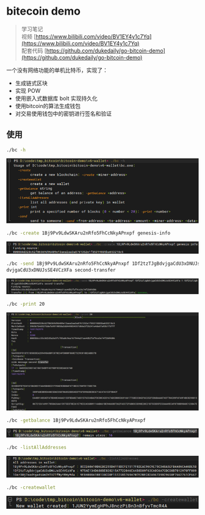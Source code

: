 # bitecoin demo

> 学习笔记 \
> 视频 [https://www.bilibili.com/video/BV1EY4y1c7Yq](https://www.bilibili.com/video/BV1EY4y1c7Yq) \
> 配套代码 [https://github.com/dukedaily/go-bitcoin-demo](https://github.com/dukedaily/go-bitcoin-demo)

一个没有网络功能的单机比特币，实现了：

* 生成链式区块
* 实现 POW
* 使用嵌入式数据库 bolt 实现持久化
* 使用bitcoin的算法生成钱包
* 对交易使用钱包中的密钥进行签名和验证

## 使用

```sh
./bc -h
```
![](./img/01.png)

```sh
./bc -create 1Bj9Pv9LdwSKAru2nRfo5FhCcNkyAPnxpf genesis-info
```
![](./img/02.png)

```sh
./bc -send 1Bj9Pv9LdwSKAru2nRfo5FhCcNkyAPnxpf 1Df2tzTJgBdvjgaCdU3xDNUJsSE4VCzXFa 1 1Df2tzTJgB
dvjgaCdU3xDNUJsSE4VCzXFa second-transfer
```
![](./img/03.png)

```sh
./bc -print 20
```
![](./img/04.png)

```sh
./bc -getbalance 1Bj9Pv9LdwSKAru2nRfo5FhCcNkyAPnxpf
```
![](./img/05.png)

```sh
./bc -listAllAddresses
```
![](./img/06.png)

```sh
./bc -createwallet
```
![](./img/07.png)